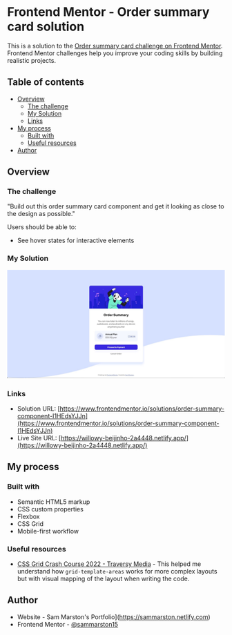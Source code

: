 # Frontend Mentor - Order summary card solution

This is a solution to the [Order summary card challenge on Frontend Mentor](https://www.frontendmentor.io/challenges/order-summary-component-QlPmajDUj). Frontend Mentor challenges help you improve your coding skills by building realistic projects. 

## Table of contents

- [Overview](#overview)
  - [The challenge](#the-challenge)
  - [My Solution](#my-solution)
  - [Links](#links)
- [My process](#my-process)
  - [Built with](#built-with)
  - [Useful resources](#useful-resources)
- [Author](#author)


## Overview

### The challenge
"Build out this order summary card component and get it looking as close to the design as possible."

Users should be able to:

- See hover states for interactive elements

### My Solution

![my solution](./images/my_solution.jpg)


### Links

- Solution URL: [https://www.frontendmentor.io/solutions/order-summary-component-I1HEdsYJJn](https://www.frontendmentor.io/solutions/order-summary-component-I1HEdsYJJn)
- Live Site URL: [https://willowy-beijinho-2a4448.netlify.app/](https://willowy-beijinho-2a4448.netlify.app/)

## My process

### Built with

- Semantic HTML5 markup
- CSS custom properties
- Flexbox
- CSS Grid
- Mobile-first workflow

### Useful resources

- [CSS Grid Crash Course 2022 - Traversy Media](https://youtu.be/0xMQfnTU6oo?t=1383) - This helped me understand how `grid-template-areas` works for more complex layouts but with visual mapping of the layout when writing the code.

## Author

- Website - Sam Marston's Portfolio](https://sammarston.netlify.com)
- Frontend Mentor - [@sammarston15](https://www.frontendmentor.io/profile/sammarston15)

